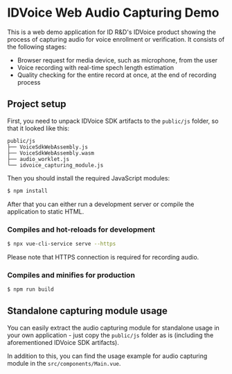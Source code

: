 IDVoice Web Audio Capturing Demo
================================

This is a web demo application for ID R&D's IDVoice product showing the process of capturing audio for
voice enrollment or verification. It consists of the following stages:
- Browser request for media device, such as microphone, from the user
- Voice recording with real-time spech length estimation
- Quality checking for the entire record at once, at the end of recording process

## Project setup

First, you need to unpack IDVoice SDK artifacts to the `public/js` folder, so that it
looked like this:
```
public/js
├── VoiceSdkWebAssembly.js
├── VoiceSdkWebAssembly.wasm
├── audio_worklet.js
└── idvoice_capturing_module.js
```

Then you should install the required JavaScript modules:
```bash
$ npm install
```

After that you can either run a development server or compile the application to static HTML.

### Compiles and hot-reloads for development
```bash
$ npx vue-cli-service serve --https
```

Please note that HTTPS connection is required for recording audio.

### Compiles and minifies for production
```bash
$ npm run build
```

## Standalone capturing module usage

You can easily extract the audio capturing module for standalone usage in your own application - just
copy the `public/js` folder as is (including the aforementioned IDVoice SDK artifacts).

In addition to this, you can find the usage example for audio capturing module in the `src/components/Main.vue`.

